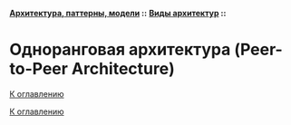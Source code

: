 **[Архитектура, паттерны, модели](../../README.md#patterns) ::** 
**[Виды архитектур](../../README.md#patterns-architectures) ::**
# Одноранговая архитектура (Peer-to-Peer Architecture)

<!--

-->

[К оглавлению](../../README.md#patterns-architectures)



[К оглавлению](../../README.md#patterns-architectures)
